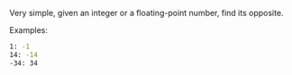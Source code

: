 Very simple, given an integer or a floating-point number, find its opposite.

Examples:
```bash
1: -1
14: -14
-34: 34
```